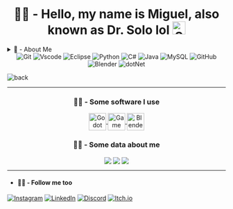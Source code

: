 <div align=center>
	<h1 align=center> 🤖💬 - Hello, my name is Miguel, also known as Dr. Solo lol
		<picture>
		  <source height="30" width="30" media="(prefers-color-scheme: dark)" srcset="https://user-images.githubusercontent.com/25423296/163456776-7f95b81a-f1ed-45f7-b7ab-8fa810d529fa.png">
		  <source height="30" width="30" media="(prefers-color-scheme: light)" srcset="https://user-images.githubusercontent.com/25423296/163456779-a8556205-d0a5-45e2-ac17-42d089e3c3f8.png">
		  <img 	  height="30" width="30" alt="Shows an illustrated sun in light mode and a moon with stars in dark mode." src="https://user-images.githubusercontent.com/25423296/163456779-a8556205-d0a5-45e2-ac17-42d089e3c3f8.png">
		</picture>
	</h1>
</div>

<details>
	<summary>🤖 - About Me</summary>

  * | 💻 | I'm studying computer engineering |
    |-----|-----------------------------------|
    | 👾 | Dev Indie |
    | 🤖 | Lover For Bots |
    | 🔭 | Star Lover |
    | 🙀 | My Dreams Come True |
    
   ## ROBOOOOOOOOOOOOT
  * ![CAAAAAAAAAT](https://media1.tenor.com/m/wnh85fvO2GoAAAAC/cat-vacuum.gif)

</details>

<!--
![background](https://cdn.leonardo.ai/users/4ca3dbe5-820e-447b-aecc-ffb603540e48/generations/d2af487c-a848-457b-bea1-f48bab31117c/variations/UniversalUpscaler_d2af487c-a848-457b-bea1-f48bab31117c.jpg) 
-->


<div align=center>
	<img title="Git" 	src="https://img.shields.io/badge/GIT-E44C30?style=for-the-badge&logo=git&logoColor=white"/>
	<img title="Vscode" 	src="https://img.shields.io/badge/Vscode-007ACC?style=for-the-badge&logo=visual-studio-code&logoColor=white"/>
	<img title="Eclipse"	src="https://img.shields.io/badge/Eclipse-E44C30?style=for-the-badge&logo=eclipse&logoColor=white"/>
	<img title="Python"	src="https://img.shields.io/badge/python-3670A0?style=for-the-badge&logo=python&logoColor=ffdd54"/>
	<img title="C#"		src="https://img.shields.io/badge/C%23-239120?style=for-the-badge&logo=c-sharp&logoColor=white"/>
	<img title="Java"	src="https://img.shields.io/badge/java-%23ED8B00.svg?style=for-the-badge&logo=openjdk&logoColor=white"/>
	<img title="MySQL"	src="https://img.shields.io/badge/MySQL-00000F?style=for-the-badge&logo=mysql&logoColor=white"/>
	<img title="GitHub"	src="https://img.shields.io/badge/GitHub-00000F?style=for-the-badge&logo=github&logoColor=white"/>
	<img title="Blender"	src="https://img.shields.io/badge/Blender-E44C30?style=for-the-badge&logo=blender&logoColor=white"/>
	<img title="dotNet"	src="https://img.shields.io/badge/DotNet-A020F0?style=for-the-badge&logo=dotnet&logoColor=white"/>
</div>

![back](https://cdn.discordapp.com/attachments/1281018291984269443/1283153932264276010/13_Sem_Titulo_20240910163114.jpg?ex=66e1f5b9&is=66e0a439&hm=568f0a08430b64ef900d2b9371ceee93178dd94660565eb4b977d0f7b2649adf&)

<hr>

<div	align=center>
	<h3 align=center>🤖💬 - Some software I use</h3>
	<a title="Godot" target="_blank" href="https://godotengine.org">
		<img align=center title="Godot" alt="Godot Icon" height="40" width="40" align="center" src="https://upload.wikimedia.org/wikipedia/commons/thumb/6/6a/Godot_icon.svg/2048px-Godot_icon.svg.png" />
	</a>
	<a title="Game Maker" target="_blank" href="https://gamemaker.io/en">
		<img align=center title="Game Maker" alt="Game Maker Icon" height="40" width="40" align="center" src = "https://freefilehippo.com/wp-content/uploads/2020/11/gamemaker-studio-2-logo.png" />
	</a>
	<a title="Blender" target="_blank" href="https://www.blender.org">
		<img align=center title="Blender" alt="Blender Icon" height="40" width="40" align="center" src = "https://github.com/DoutorSolo/DoutorSolo/assets/132822901/0aacb41d-d132-4558-ad5b-ecb64a438e34" />
	</a>
</div>

<div align=center>
	<h3 align=center>🤖💬 - Some data about me</h3>
	<img align=center src = "https://github-readme-stats.vercel.app/api?username=DoctorSolo&theme=shadow_red&bg_color=000&border_color=FF0000&show_icons=true&icon_color=FF0000&title_color=FF0000&text_color=FFF" />
	<img align=center src = "https://github-readme-stats-git-masterrstaa-rickstaa.vercel.app/api/top-langs/?username=DoctorSolo&layout=compact&bg_color=000&border_color=FF0000&title_color=FF0000&text_color=FFF&langs_count=8" />
	<img align=center src = "https://streak-stats.demolab.com/?user=DoctorSolo&theme=youtube_dark&background=000&border=FF0000&dates=FFF"/>
</div>

<hr>

- #### 🤖💬 - Follow me too ####
[![Instagram](https://img.shields.io/badge/-Instagram-%23E4405F?style=for-the-badge&logo=instagram&logoColor=white)](https://www.instagram.com/who_miguel_/)
[![LinkedIn](https://img.shields.io/badge/LinkedIn-0077B5?style=for-the-badge&logo=linkedin&logoColor=white)](https://www.linkedin.com/in/miguel-e-a46b13279/)
[![Discord](https://img.shields.io/badge/Discord-7289DA?style=for-the-badge&logo=discord&logoColor=white)](https://discord.com/users/534808726570270731/)
[![Itch.io](https://img.shields.io/badge/-Itch.io-000?style=for-the-badge&logo=itch.io&logoColor=%23E4405F)](https://doctor-solo.itch.io/)
